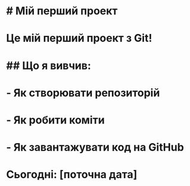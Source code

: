 # \# Мій перший проект

# 

# Це мій перший проект з Git!

# 

# \## Що я вивчив:

# \- Як створювати репозиторій

# \- Як робити коміти

# \- Як завантажувати код на GitHub

# 

# Сьогодні: \[поточна дата]

